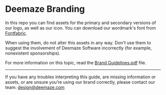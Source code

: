# Deemaze Branding

In this repo you can find assets for the primary and secondary versions of our logo, as well as our icon.
You can download our wordmark's font from [Fontfabric](http://www.fontfabric.com/prime-free-font/).

When using them, do not alter this assets in any way. Don't use them to suggest the involvement of Deemaze Software incorrectly (for example, nonexistent sponsorships).

For more information on this topic, read the [Brand Guidelines.pdf](BrandGuidelines.pdf) file.

___

If you have any troubles interpreting this guide, are missing information or assets, or are unsure you’re using our brand correctly, please contact our team: design@deemaze.com
